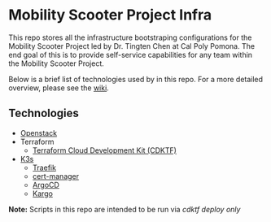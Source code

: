 # Mobility Scooter Project Infra
This repo stores all the infrastructure bootstraping configurations for the Mobility Scooter Project led by Dr. Tingten Chen at Cal Poly Pomona. The end goal of this is to provide self-service capabilities for any team within the Mobility Scooter Project.

Below is a brief list of technologies used by in this repo. For a more detailed overview, please see the [wiki](https://github.com/Mobility-Scooter-Project/mobility-scooter-infa/wiki).

## Technologies
- [Openstack](https://docs.openstack.org/2024.1/)
- Terraform
    - [Terraform Cloud Development Kit (CDKTF)](https://developer.hashicorp.com/terraform/cdktf)
- [K3s](https://docs.k3s.io/)
    - [Traefik](https://doc.traefik.io/traefik/providers/kubernetes-crd/)
    - [cert-manager](https://cert-manager.io/)
    - [ArgoCD](https://argo-cd.readthedocs.io/en/stable/)
    - [Kargo](https://kargo.io/)

**Note:** Scripts in this repo are intended to be run via _cdktf deploy only_